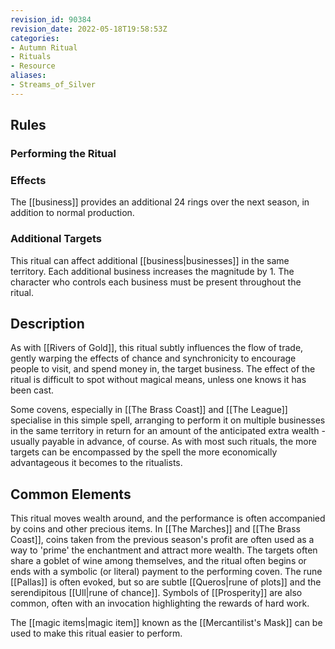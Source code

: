 ```yaml
---
revision_id: 90384
revision_date: 2022-05-18T19:58:53Z
categories:
- Autumn Ritual
- Rituals
- Resource
aliases:
- Streams_of_Silver
---
```


## Rules

### Performing the Ritual
 



### Effects

The [[business]] provides an additional 24 rings over the next season, in addition to normal production. 



### Additional Targets
This ritual can affect additional [[business|businesses]] in the same territory. Each additional business increases the magnitude by 1. The character who controls each business must be present throughout the ritual.

## Description

As with [[Rivers of Gold]], this ritual subtly influences the flow of trade, gently warping the effects of chance and synchronicity to encourage people to visit, and spend money in, the target business. The effect of the ritual is difficult to spot without magical means, unless one knows it has been cast. 

Some covens, especially in [[The Brass Coast]] and [[The League]] specialise in this simple spell, arranging to perform it on multiple businesses in the same territory in return for an amount of the anticipated extra wealth - usually payable in advance, of course. As with most such rituals, the more targets can be encompassed by the spell the more economically advantageous it becomes to the ritualists.

## Common Elements
This ritual moves wealth around, and the performance is often accompanied by coins and other precious items. In [[The Marches]] and [[The Brass Coast]], coins taken from the previous season's profit are often used as a way to 'prime' the enchantment and attract more wealth. The targets often share a goblet of wine among themselves, and the ritual often begins or ends with a symbolic (or literal) payment to the performing coven. The rune [[Pallas]] is often evoked, but so are subtle [[Queros|rune of plots]] and the serendipitous [[Ull|rune of chance]]. Symbols of [[Prosperity]] are also common, often with an invocation highlighting the rewards of hard work.

The [[magic items|magic item]] known as the [[Mercantilist's Mask]] can be used to make this ritual easier to perform.



